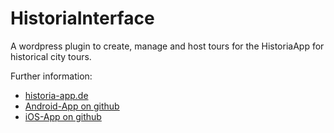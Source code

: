 # HistoriaInterface

A wordpress plugin to create, manage and host tours for the HistoriaApp for historical city tours.

Further information:

* [historia-app.de](https://historia-app.de/)
* [Android-App on github](https://github.com/spinfo/HistoriaApp)
* [iOS-App on github](https://github.com/spinfo/HistoriaApp_iOS)
